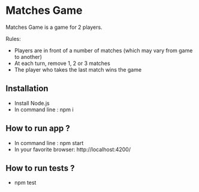 # Matches Game

Matches Game is a game for 2 players.

Rules:

*   Players are in front of a number of matches (which may vary from game to another)
*   At each turn, remove 1, 2 or 3 matches
*   The player who takes the last match wins the game

## Installation

*   Install Node.js
*   In command line : npm i

## How to run app ?

*   In command line : npm start
*   In your favorite browser: http://localhost:4200/

## How to run tests ?

*   npm test
